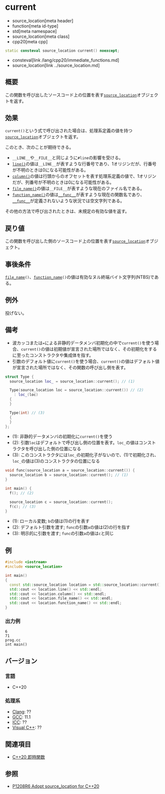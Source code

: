 # current
* source_location[meta header]
* function[meta id-type]
* std[meta namespace]
* source_location[meta class]
* cpp20[meta cpp]

```cpp
static consteval source_location current() noexcept;
```
* consteval[link /lang/cpp20/immediate_functions.md]
* source_location[link ../source_location.md]

## 概要

この関数を呼び出したソースコード上の位置を表す[`source_location`](../source_location.md)オブジェクトを返す。

## 効果

`current()`という式で呼び出された場合は、処理系定義の値を持つ[`source_location`](../source_location.md)オブジェクトを返す。

このとき、次のことが期待できる。

* `__LINE__`や`__FILE__`と同じように`#line`の影響を受ける。
* [`line()`](line.md)の値は`__LINE__`が表すような行番号であり、1オリジンだが、行番号が不明のときは0になる可能性がある。
* [`column()`](column.md)の値は行頭からのオフセットを表す処理系定義の値で、1オリジンだが、列番号が不明のときは0になる可能性がある。
* [`file_name()`](file_name.md)の値は`__FILE__`が表すような現在のファイル名である。
* [`function_name()`](file_name.md)の値は[`__func__`](/lang/cpp11/func.md)が表すような現在の関数名であり、[`__func__`](/lang/cpp11/func.md)が定義されないような状況では空文字列である。

その他の方法で呼び出されたときは、未規定の有効な値を返す。

## 戻り値

この関数を呼び出した側のソースコード上の位置を表す[`source_location`](../source_location.md)オブジェクト。

## 事後条件
[`file_name`](file_name.md)`()`、[`function_name`](function_name.md)`()`の値は有効なヌル終端バイト文字列(NTBS)である。

## 例外
投げない。

## 備考
* 波カッコまたは`=`による非静的データメンバ初期化の中で`current()`を使う場合、`current()`の値は初期値が宣言された場所ではなく、その初期化をするに至ったコンストラクタや集成体を指す。
* 引数のデフォルト値に`current()`を使う場合、`current()`の値はデフォルト値が宣言された場所ではなく、その関数の呼び出し側を表す。

```cpp
struct Type {
  source_location loc_ = source_location::current(); // (1)

  Type(source_location loc = source_location::current()) // (2)
    : loc_(loc)
  {
  }

  Type(int) // (3)
  {
  }
};
```

- (1): 非静的データメンバの初期化に`current()`を使う
- (2): 引数`loc`はデフォルトで呼び出し側の位置を表す。`loc_`の値はコンストラクタを呼び出した側の位置になる
- (3): このコンストラクタには`loc_`の初期化子がないので、(1)で初期化され、`loc_`の値は(3)のコンストラクタの位置になる

```cpp
void func(source_location a = source_location::current()) {
  source_location b = source_location::current(); // (1)
}

int main() {
  f(); // (2)

  source_location c = source_location::current();
  f(c); // (3)
}
```

- (1): ローカル変数; `b`の値は(1)の行を表す
- (2): デフォルト引数を渡す; `func`の引数`a`の値は(2)の行を指す
- (3): 明示的に引数を渡す; `func`の引数`a`の値は`c`と同じ

## 例
```cpp example
#include <iostream>
#include <source_location>

int main()
{
  const std::source_location location = std::source_location::current();
  std::cout << location.line() << std::endl;
  std::cout << location.column() << std::endl;
  std::cout << location.file_name() << std::endl;
  std::cout << location.function_name() << std::endl;
}
```

### 出力例
```
6
71
prog.cc
int main()
```

## バージョン
### 言語
- C++20

### 処理系
- [Clang](/implementation.md#clang): ??
- [GCC](/implementation.md#gcc): 11.1
- [ICC](/implementation.md#icc): ??
- [Visual C++](/implementation.md#visual_cpp): ??

## 関連項目
- [C++20 即時関数](/lang/cpp20/immediate_functions.md)

## 参照

- [P1208R6 Adopt source_location for C++20](http://www.open-std.org/jtc1/sc22/wg21/docs/papers/2019/p1208r6.pdf)
